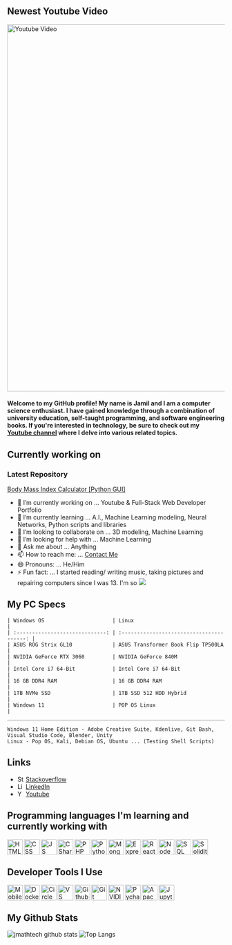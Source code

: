 ## Newest Youtube Video
<a href="https://www.youtube.com/watch?v=bhUBXFHZmNg&t=2387s" target="_new"> <img src="https://user-images.githubusercontent.com/36749450/214890725-d022d1af-d94d-4391-97d1-c55ccf3e4d5e.png" alt="Youtube Video" width="850" /></a>  

#### Welcome to my GitHub profile! My name is Jamil and I am a computer science enthusiast. I have gained knowledge through a combination of university education, self-taught programming, and software engineering books. If you're interested in technology, be sure to check out my <a href="https://www.youtube.com/channel/UCa188a_sfeGL69KswFdP1tA?sub_confirmation=1">Youtube channel</a> where I delve into various related topics.

## Currently working on
### Latest Repository
<a href="https://github.com/jmathtech/BMI_Calculator">Body Mass Index Calculator [Python GUI]</a>

- 🔭 I’m currently working on ... Youtube & Full-Stack Web Developer Portfolio
- 🌱 I’m currently learning ... A.I., Machine Learning modeling, Neural Networks, Python scripts and libraries
- 👯 I’m looking to collaborate on ... 3D modeling, Machine Learning
- 🤔 I’m looking for help with ... Machine Learning
- 💬 Ask me about ... Anything
- 📫 How to reach me: ... [Contact Me](mailto:jamil.matheny@gmail.com)
- 😄 Pronouns: ... He/Him
- ⚡ Fun fact: ... I started reading/ writing music, taking pictures and repairing computers since I was 13. I'm so <img src="https://camo.githubusercontent.com/abb97269de2982c379cbc128bba93ba724d8822bfbe082737772bd4feb59cb54/68747470733a2f2f63646e2e7261776769742e636f6d2f73696e647265736f726875732f617765736f6d652f643733303566333864323966656437386661383536353265336136336531353464643865383832392f6d656469612f62616467652e737667">

## My PC Specs
```
| Windows OS                      | Linux                                     |
| :-----------------------------: | :---------------------------------------: | 
| ASUS ROG Strix GL10             | ASUS Transformer Book Flip TP500LA        |
| NVIDIA GeForce RTX 3060         | NVIDIA GeForce 840M                       |
| Intel Core i7 64-Bit            | Intel Core i7 64-Bit                      | 
| 16 GB DDR4 RAM                  | 16 GB DDR4 RAM                            |
| 1TB NVMe SSD                    | 1TB SSD 512 HDD Hybrid                    |
| Windows 11                      | POP OS Linux                              |
_______________________________________________________________________________

Windows 11 Home Edition - Adobe Creative Suite, Kdenlive, Git Bash, Visual Studio Code, Blender, Unity
Linux - Pop OS, Kali, Debian OS, Ubuntu ... (Testing Shell Scripts)
```

## Links
- <img align="left" alt="Stackoverflow" width="16" src="https://upload.wikimedia.org/wikipedia/commons/thumb/e/ef/Stack_Overflow_icon.svg/240px-Stack_Overflow_icon.svg.png" />[Stackoverflow](https://stackoverflow.com/users/12920349/jamil-matheny)
- <img align="left" alt="LinkedIn" width="16" src="https://upload.wikimedia.org/wikipedia/commons/thumb/8/81/LinkedIn_icon.svg/72px-LinkedIn_icon.svg.png" />[LinkedIn](https://www.linkedin.com/in/jamilmatheny)
- <img align="left" alt="Youtube" width="16" src="https://user-images.githubusercontent.com/36749450/182968966-11dcf53b-0565-4e33-b450-7a17602c2a7d.png" /> [Youtube](https://www.youtube.com/channel/UCa188a_sfeGL69KswFdP1tA)


## Programming languages I'm learning and currently working with
<img align="left" alt="HTML" width="36px" src="https://user-images.githubusercontent.com/36749450/177061186-fae2ca56-0d6d-4b7e-82d4-b1994ffe0ac0.png" /> 
<img align="left" alt="CSS" width="36px" src="https://user-images.githubusercontent.com/36749450/177061183-be13e28c-8239-454c-89bb-305f167e4cd8.png" /> 
<img align="left" alt="JS" width="36px" src="https://user-images.githubusercontent.com/36749450/177061328-6beb2683-e60c-4aef-bc90-3b0266503df8.png" /> 
<img align="left" alt="C Sharp" width="36px" src="https://user-images.githubusercontent.com/36749450/177061419-531d23ef-ada9-4922-8c39-d9481b7c3225.svg" /> 
<img align="left" alt="PHP" width="36px" src="https://user-images.githubusercontent.com/36749450/177062060-d9001d61-4cd9-4b22-b101-3e682d547b8d.png" /> 
<img align="left" alt="Python" width="36px" src="https://user-images.githubusercontent.com/36749450/177064625-625d95f3-ff78-41dd-af73-b38a52e4030c.svg" /> 
<img align="left" alt="Mongo DB" width="36px" src="https://user-images.githubusercontent.com/36749450/177061842-11d38c3f-752c-42ea-a072-11a9ecafe357.svg" /> 
<img align="left" alt="Express JS" width="36px" src="https://user-images.githubusercontent.com/36749450/177061902-88c0a898-fc24-43a0-bb2f-8c9d0d6895ea.png" />
<img align="left" alt="React" width="36px" src="https://user-images.githubusercontent.com/36749450/177061333-c348936b-7aa6-4a3e-a408-c525d478f4e5.png" /> 
<img align="left" alt="Node JS" width="36px" src="https://user-images.githubusercontent.com/36749450/177061691-8238df72-82ec-4653-a371-f438dec89de4.png" /> 
<img align="left" alt="SQL" width="36px" src="https://user-images.githubusercontent.com/36749450/177061783-c6c445a0-a064-4094-a14f-7365cd955f01.png" /> 
<img align="left" alt="Solidity" width="36px" src="https://user-images.githubusercontent.com/36749450/177066400-d12ac619-17d1-408f-8d3b-d6eca3f0998b.svg" />

<br><br>

## Developer Tools I Use
<img align="left" alt="Mobile Dev" width="36px" src="https://user-images.githubusercontent.com/36749450/177062150-e0b37c76-ac6f-45b6-b82b-d565b2d79023.png" />
<img align="left" alt="Docker" width="36px" src="https://user-images.githubusercontent.com/36749450/177062468-6ec488a9-aa72-4ee6-adca-94c8c71df004.svg" />
<img align="left" alt="Circle CI" width="36px" src="https://user-images.githubusercontent.com/36749450/177062519-ef1b7a6f-54ca-4764-95a7-ab5097dd7fda.png" />
<img align="left" alt="VS Code" width="36px" src="https://user-images.githubusercontent.com/36749450/177062650-ef09b71f-8cc8-48be-b844-05b5856d4f1a.png" />
<img align="left" alt="Github" width="36px" src="https://user-images.githubusercontent.com/36749450/177064697-6a05b929-79ae-4bcd-aa27-6cdc4d181427.svg" />
<img align="left" alt="Git" width="36px" src="https://user-images.githubusercontent.com/36749450/177064788-1a7b909b-61f3-492e-8825-02d942af17d7.svg" />
<img align="left" alt="NVIDIA Cuda" width="36px" src="https://user-images.githubusercontent.com/36749450/177064930-66700e5e-0e5f-4e40-9f7b-ff6fa06b5d91.svg" />
<img align="left" alt="Pycharm" width="36px" src="https://user-images.githubusercontent.com/36749450/177065120-cc613933-0ba4-45f8-98cc-880156b73160.png" />
<img align="left" alt="Apache" width="36px" src="https://user-images.githubusercontent.com/36749450/177065683-326092db-6b32-4bec-af1f-fe0466634297.svg" />
<img align="left" alt="Jupyter Notebook" width="36px" src="https://user-images.githubusercontent.com/36749450/177435541-d937c664-166f-4285-8f85-0feb9db7bf6f.svg" />

<br><br>

## My Github Stats
<img align="left" alt="jmathtech github stats" src="https://github-readme-stats.vercel.app/api?username=jmathtech&show_icons=true&hide_border=true&hide=contribs&theme=darcula" /> 

![Top Langs](https://github-readme-stats.vercel.app/api/top-langs/?username=jmathtech&theme=darcula)
